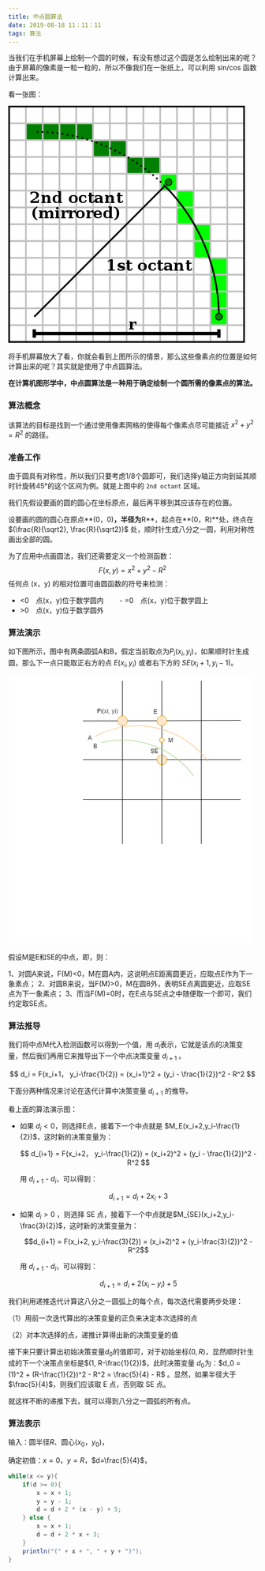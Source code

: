 ```yaml
---
title: 中点圆算法
date: 2019-08-18 11：11：11
tags: 算法
---
```



当我们在手机屏幕上绘制一个圆的时候，有没有想过这个圆是怎么绘制出来的呢？由于屏幕的像素是一粒一粒的，所以不像我们在一张纸上，可以利用 sin/cos 函数计算出来。

看一张图：

![](https://github.com/aprz512/pic4aprz512/blob/master/Blog/%E7%AE%97%E6%B3%95/%E4%B8%AD%E7%82%B9%E5%9C%86%E7%AE%97%E6%B3%95/Bresenham_circle.png?raw=true)

将手机屏幕放大了看，你就会看到上图所示的情景，那么这些像素点的位置是如何计算出来的呢？其实就是使用了中点圆算法。



**在计算机图形学中，中点圆算法是一种用于确定绘制一个圆所需的像素点的算法。**



### 算法概念

该算法的目标是找到一个通过使用像素网格的使得每个像素点尽可能接近 $x^2 + y^2 = R^2$ 的路径。



### 准备工作

由于圆具有对称性，所以我们只要考虑1/8个圆即可，我们选择y轴正方向到延其顺时针旋转45°的这个区间为例。就是上图中的 `2nd octant` 区域。

我们先假设要画的圆的圆心在坐标原点，最后再平移到其应该存在的位置。

设要画的圆的圆心在原点**(0，0)**，半径为**R**，起点在**(0，R)**处，终点在 $(\frac{R}{\sqrt2}, \frac{R}{\sqrt2})$ 处，顺时针生成八分之一圆，利用对称性画出全部的圆。

为了应用中点画圆法，我们还需要定义一个检测函数：
$$
F(x, y) = x^2 + y^2 - R^2
$$
任何点 (x，y) 的相对位置可由圆函数的符号来检测：

- <0　点(x，y)位于数学圆内
　　- =0　点(x，y)位于数学圆上
- \>0　点(x，y)位于数学圆外



### 算法演示

如下图所示，图中有两条圆弧A和B，假定当前取点为$P_i(x_i, y_i)$，如果顺时针生成圆，那么下一点只能取正右方的点 $E(x_i, y_i)$ 或者右下方的 $SE(x_i+1, y_i-1)$。 

![图1](https://github.com/aprz512/pic4aprz512/blob/master/Blog/%E7%AE%97%E6%B3%95/%E4%B8%AD%E7%82%B9%E5%9C%86%E7%AE%97%E6%B3%95/midpoint_cicle.png?raw=true)

假设M是E和SE的中点，即，则：

1、对圆A来说，F(M)<0，M在圆A内，这说明点E距离圆更近，应取点E作为下一象素点；
2、对圆B来说，当F(M)>0，M在圆B外，表明SE点离圆更近，应取SE点为下一象素点；
3、而当F(M)=0时，在E点与SE点之中随便取一个即可，我们约定取SE点。



### 算法推导

我们将中点M代入检测函数可以得到一个值，用 $d_i$表示，它就是该点的决策变量，然后我们再用它来推导出下一个中点决策变量 $d_{i+1}$ 。

$$ d_i = F(x_i+1， y_i-\frac{1}{2}) = (x_i+1)^2 + (y_i - \frac{1}{2})^2 - R^2 $$

下面分两种情况来讨论在迭代计算中决策变量  $d_{i+1}$ 的推导。

看上面的算法演示图：

- 如果 $d_i < 0$，则选择E点，接着下一个中点就是 $M_E(x_i+2,y_i-\frac{1}{2})$，这时新的决策变量为：

  $$ d_{i+1} = F(x_i+2， y_i-\frac{1}{2}) = (x_i+2)^2 + (y_i - \frac{1}{2})^2 - R^2 $$

  用 $d_{i+1}$ - $d_i$，可以得到： 

  $$ d_{i+1} = d_i  + 2x_i   + 3$$

- 如果 $d_i > 0$ ，则选择 SE 点，接着下一个中点就是$M_{SE}(x_i+2,y_i-\frac{3}{2})$，这时新的决策变量为：

  $$d_{i+1} = F(x_i+2, y_i-\frac{3}{2}) = (x_i+2)^2 + (y_i-\frac{3}{2})^2 - R^2$$

  用 $d_{i+1}$ - $d_i$，可以得到： 

  $$d_{i+1} = d_i  + 2(x_i-y_i)   + 5$$

我们利用递推迭代计算这八分之一圆弧上的每个点，每次迭代需要两步处理：

（1）用前一次迭代算出的决策变量的正负来决定本次选择的点

（2）对本次选择的点，递推计算得出新的决策变量的值

接下来只要计算出初始决策变量$d_0$的值即可，对于初始坐标$(0,R)$，显然顺时针生成的下一个决策点坐标是$(1, R-\frac{1}{2})$，此时决策变量 $d_0$为：$d_0 = (1)^2 + (R-\frac{1}{2})^2 - R^2 = \frac{5}{4} - R$ 。显然，如果半径大于 $\frac{5}{4}$，则我们应该取 E 点，否则取 SE 点。

就这样不断的递推下去，就可以得到八分之一圆弧的所有点。

### 算法表示

输入：圆半径$R$、圆心$(x_0，y_0)$，

确定初值：$x=0$，$y=R$，$d=\frac{5}{4}$，

```java
while(x <= y){
    if(d >= 0){
        x = x + 1;
        y = y - 1;
        d = d + 2 * (x - y) + 5;
    } else {
        x = x + 1;
        d = d + 2 * x + 3;
    }
    println("(" + x + ", " + y + ")");
}
```

